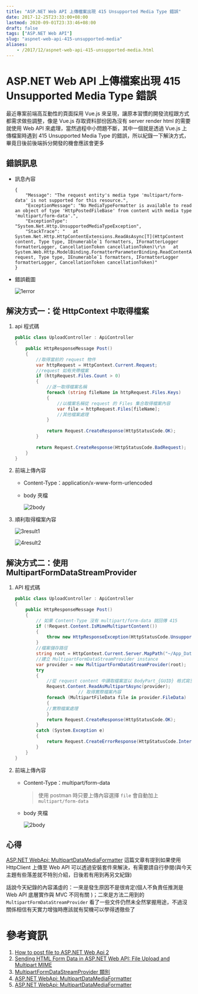 ```yaml
---
title: "ASP.NET Web API 上傳檔案出現 415 Unsupported Media Type 錯誤"
date: 2017-12-25T23:33:00+08:00
lastmod: 2020-09-01T23:33:46+08:00
draft: false
tags: ["ASP.NET Web API"]
slug: "aspnet-web-api-415-unsupported-media"
aliases:
    - /2017/12/aspnet-web-api-415-unsupported-media.html
---
```

# ASP.NET Web API 上傳檔案出現 415 Unsupported Media Type 錯誤
最近專案前端高互動性的頁面採用 Vue.js 來呈現，讓原本習慣的開發流程跟方式都需求做些調整，像是 Vue.js 存取資料部份因為沒有 server render html 的需要就使用 Web API 來處理，當然過程中小問題不斷，其中一個就是透過 Vue.js 上傳檔案時遇到 415 Unsupported Media Type 的錯誤，所以紀錄一下解決方式，畢竟日後前後端拆分開發的機會應該會更多

## 錯誤訊息

*   訊息內容

    ```
    {
        "Message": "The request entity's media type 'multipart/form-data' is not supported for this resource.",
        "ExceptionMessage": "No MediaTypeFormatter is available to read an object of type 'HttpPostedFileBase' from content with media type 'multipart/form-data'.",
        "ExceptionType": "System.Net.Http.UnsupportedMediaTypeException",
        "StackTrace": "   at System.Net.Http.HttpContentExtensions.ReadAsAsync[T](HttpContent content, Type type, IEnumerable`1 formatters, IFormatterLogger formatterLogger, CancellationToken cancellationToken)\r\n   at System.Web.Http.ModelBinding.FormatterParameterBinding.ReadContentAsync(HttpRequestMessage request, Type type, IEnumerable`1 formatters, IFormatterLogger formatterLogger, CancellationToken cancellationToken)"
    }
    ```

*   錯誤截圖

    ![1error](https://user-images.githubusercontent.com/3851540/34341093-2c8325a0-e9cb-11e7-8250-6a819e5f175c.png)

## 解決方式一：從 HttpContext 中取得檔案

1.  api 程式碼

    ```cs
    public class UploadController : ApiController
    {
        public HttpResponseMessage Post()
        {
            //取得當前的 request 物件
            var httpRequest = HttpContext.Current.Request;
            //request 如有夾帶檔案
            if (httpRequest.Files.Count > 0)
            {
                //逐一取得檔案名稱
                foreach (string fileName in httpRequest.Files.Keys)
                {
                    //以檔案名稱從 request 的 Files 集合取得檔案內容
                    var file = httpRequest.Files[fileName];
                    //其他檔案處理
                }
                            
                return Request.CreateResponse(HttpStatusCode.OK);
            }
                        
            return Request.CreateResponse(HttpStatusCode.BadRequest);
        }
    }
    ```

2.  前端上傳內容

    *   Content-Type：application/x-www-form-urlencoded
    *   body 夾檔

        ![2body](https://user-images.githubusercontent.com/3851540/34341094-2cb1be42-e9cb-11e7-9b59-6a738c7e47b3.png)

3.  順利取得檔案內容

    ![3result1](https://user-images.githubusercontent.com/3851540/34341095-2ce054c8-e9cb-11e7-8a75-d6b4016f2da5.png)

    ![4result2](https://user-images.githubusercontent.com/3851540/34341096-2d0a1bb4-e9cb-11e7-818d-303d720587c4.png)

## 解決方式二：使用 MultipartFormDataStreamProvider

1.  API 程式碼

    ```cs
    public class UploadController : ApiController
    {
        public HttpResponseMessage Post()
        {
            // 如果 Content-Type 沒有 multipart/form-data 就回傳 415
            if (!Request.Content.IsMimeMultipartContent())
            {
                throw new HttpResponseException(HttpStatusCode.UnsupportedMediaType);
            }
            //檔案儲存路徑
            string root = HttpContext.Current.Server.MapPath("~/App_Data");
            //建立 MultipartFormDataStreamProvider instance
            var provider = new MultipartFormDataStreamProvider(root);
            try
            {
                //從 request content 中讀取檔案並以 BodyPart_{GUID} 格式寫至上方定義的路徑中
                Request.Content.ReadAsMultipartAsync(provider);
                            // 取得實際檔案內容
                foreach (MultipartFileData file in provider.FileData)
                {
                //實際檔案處理 
                }
                return Request.CreateResponse(HttpStatusCode.OK);
            }
            catch (System.Exception e)
            {
                return Request.CreateErrorResponse(HttpStatusCode.InternalServerError, e);
            }
        }
    }
    ```

2.  前端上傳內容
    *   Content-Type：multipart/form-data

        > 使用 postman 時只要上傳內容選擇 `file` 會自動加上 `multipart/form-data`

    *   body 夾檔

        ![2body](https://user-images.githubusercontent.com/3851540/34341094-2cb1be42-e9cb-11e7-9b59-6a738c7e47b3.png)

## 心得

[ASP.NET WebApi: MultipartDataMediaFormatter](https://www.codeproject.com/Tips/652633/ASP-NET-WebApi-MultipartDataMediaFormatter) 這篇文章有提到如果使用 HttpClient 上傳至 Web API 可以透過安裝套件來解決，有需要請自行參閱(與今天主題有些落差就不特別介紹，日後若有用到再另文紀錄)

話說今天紀錄的內容滿虛的：一來是發生原因不是很肯定(個人不負責任推測是 Web API 底層實作與 MVC 不同有關 )；二來是方法二用到的 `MultipartFormDataStreamProvider` 看了一些文件仍然未全然掌握用途，不過沒關係相信有天實力增強時應該就有契機可以學得透徹些了

# 參考資訊

1.  [How to post file to ASP.NET Web Api 2](https://stackoverflow.com/questions/33387764/how-to-post-file-to-asp-net-web-api-2)
2.  [Sending HTML Form Data in ASP.NET Web API: File Upload and Multipart MIME](https://docs.microsoft.com/en-us/aspnet/web-api/overview/advanced/sending-html-form-data-part-2?WT.mc_id=DOP-MVP-5002594)
3.  [MultipartFormDataStreamProvider 類別](https://msdn.microsoft.com/zh-tw/library/system.net.http.multipartformdatastreamprovider%28v=vs.118%29.aspx)
4.  [ASP.NET WebApi: MultipartDataMediaFormatter](https://www.codeproject.com/Tips/652633/ASP-NET-WebApi-MultipartDataMediaFormatter)
5.  [ASP.NET WebApi: MultipartDataMediaFormatter](https://www.codeproject.com/Tips/652633/ASP-NET-WebApi-MultipartDataMediaFormatter)

